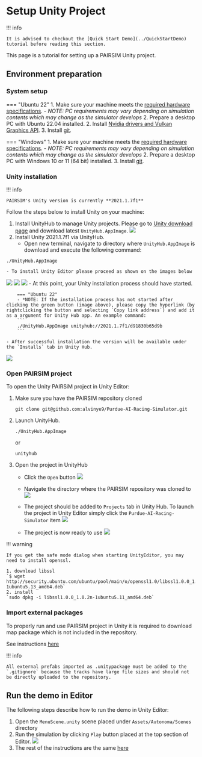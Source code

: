 # Setup Unity Project

!!! info

    It is advised to checkout the [Quick Start Demo](../QuickStartDemo) tutorial before reading this section.

This page is a tutorial for setting up a PAIRSIM Unity project.

## Environment preparation

### System setup

=== "Ubuntu 22"
    1. Make sure your machine meets the [required hardware specifications](https://docs.unity.cn/2021.1/Documentation/Manual/system-requirements.html).
        - *NOTE: PC requirements may vary depending on simulation contents which may change as the simulator develops*
    2. Prepare a desktop PC with Ubuntu 22.04 installed.
    2. Install [Nvidia drivers and Vulkan Graphics API](../QuickStartDemo/index.md).
    3. Install [git](https://git-scm.com/).

=== "Windows"
    1. Make sure your machine meets the [required hardware specifications](https://docs.unity.cn/2021.1/Documentation/Manual/system-requirements.html).
        - *NOTE: PC requirements may vary depending on simulation contents which may change as the simulator develops*
    2. Prepare a desktop PC with Windows 10 or 11 (64 bit) installed.
    3. Install [git](https://git-scm.com/).

### Unity installation

!!! info

    PAIRSIM's Unity version is currently **2021.1.7f1**

Follow the steps below to install Unity on your machine:

1. Install UnityHub to manage Unity projects. Please go to [Unity download page](https://unity3d.com/get-unity/download) and download latest `UnityHub.AppImage`.
![](image_1.png)
2. Install Unity 2021.1.7f1 via UnityHub.
    - Open new terminal, navigate to directory where `UnityHub.AppImage` is download and execute the following command:
```
./UnityHub.AppImage
```
    - To install Unity Editor please proceed as shown on the images below
![](image_2.png)
![](image_3.png)
![](image_4.png)
    - At this point, your Unity installation process should have started.

        === "Ubuntu 22"
        - *NOTE: If the installation process has not started after clicking the green button (image above), please copy the hyperlink (by rightclicking the button and selecting `Copy link address`) and add it as a argument for Unity Hub app. An example command:
        ```
        ./UnityHub.AppImage unityhub://2021.1.7f1/d91830b65d9b
        ```

    - After successful installation the version will be available under the `Installs` tab in Unity Hub.
![](image_5.png)

### Open PAIRSIM project

To open the Unity PAIRSiM project in Unity Editor:
1. Make sure you have the PAIRSIM repository cloned
    ```
    git clone git@github.com:alvinye9/Purdue-AI-Racing-Simulator.git
    ```

2. Launch UnityHub.
    ```
    ./UnityHub.AppImage
    ```
    or
    ```
    unityhub
    ```


3. Open the project in UnityHub
    - Click the `Open` button
![](image_6.png)

    - Navigate the directory where the PAIRSIM repository was cloned to
![](image_7.png)

    - The project should be added to `Projects` tab in Unity Hub. To launch the project in Unity Editor simply click the `Purdue-AI-Racing-Simulator` item
![](image_8.png)

    - The project is now ready to use
![](image_9.png)

!!! warning

    If you get the safe mode dialog when starting UnityEditor, you may need to install openssl.

    1. download libssl  
    `$ wget http://security.ubuntu.com/ubuntu/pool/main/o/openssl1.0/libssl1.0.0_1.0.2n-1ubuntu5.13_amd64.deb`
    2. install  
    `sudo dpkg -i libssl1.0.0_1.0.2n-1ubuntu5.11_amd64.deb`

### Import external packages

To properly run and use PAIRSIM project in Unity it is required to download map package which is not included in the repository.

See instructions [here](../../index.md)

!!! info

    All external prefabs imported as .unitypackage must be added to the `.gitignore` because the tracks have large file sizes and should not be directly uploaded to the repository.

## Run the demo in Editor

The following steps describe how to run the demo in Unity Editor:

1. Open the `MenuScene.unity` scene placed under `Assets/Autonoma/Scenes` directory
2. Run the simulation by clicking `Play` button placed at the top section of Editor.
![](image_13.png)
3. The rest of the instructions are the same [here](../../index.md)
<br><br><br><br>

